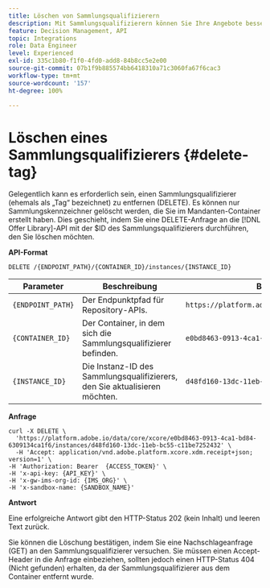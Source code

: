 ```yaml
---
title: Löschen von Sammlungsqualifizierern
description: Mit Sammlungsqualifizierern können Sie Ihre Angebote besser organisieren und sortieren.
feature: Decision Management, API
topic: Integrations
role: Data Engineer
level: Experienced
exl-id: 335c1b80-f1f0-4fd0-add8-84b8cc5e2e00
source-git-commit: 07b1f9b885574bb6418310a71c3060fa67f6cac3
workflow-type: tm+mt
source-wordcount: '157'
ht-degree: 100%

---
```



# Löschen eines Sammlungsqualifizierers {#delete-tag}

Gelegentlich kann es erforderlich sein, einen Sammlungsqualifizierer (ehemals als „Tag“ bezeichnet) zu entfernen (DELETE). Es können nur Sammlungskennzeichner gelöscht werden, die Sie im Mandanten-Container erstellt haben. Dies geschieht, indem Sie eine DELETE-Anfrage an die [!DNL Offer Library]-API mit der $ID des Sammlungsqualifizierers durchführen, den Sie löschen möchten.

**API-Format**

```http
DELETE /{ENDPOINT_PATH}/{CONTAINER_ID}/instances/{INSTANCE_ID}
```

| Parameter | Beschreibung | Beispiel |
| --------- | ----------- | ------- |
| `{ENDPOINT_PATH}` | Der Endpunktpfad für Repository-APIs. | `https://platform.adobe.io/data/core/xcore/` |
| `{CONTAINER_ID}` | Der Container, in dem sich die Sammlungsqualifizierer befinden. | `e0bd8463-0913-4ca1-bd84-6309134ca1f6` |
| `{INSTANCE_ID}` | Die Instanz-ID des Sammlungsqualifizierers, den Sie aktualisieren möchten. | `d48fd160-13dc-11eb-bc55-c11be7252432` |

**Anfrage**

```shell
curl -X DELETE \
  'https://platform.adobe.io/data/core/xcore/e0bd8463-0913-4ca1-bd84-6309134ca1f6/instances/d48fd160-13dc-11eb-bc55-c11be7252432' \
  -H 'Accept: application/vnd.adobe.platform.xcore.xdm.receipt+json; version=1' \
-H 'Authorization: Bearer  {ACCESS_TOKEN}' \
-H 'x-api-key: {API_KEY}' \
-H 'x-gw-ims-org-id: {IMS_ORG}' \
-H 'x-sandbox-name: {SANDBOX_NAME}'
```

**Antwort**

Eine erfolgreiche Antwort gibt den HTTP-Status 202 (kein Inhalt) und leeren Text zurück.

Sie können die Löschung bestätigen, indem Sie eine Nachschlageanfrage (GET) an den Sammlungsqualifizierer versuchen. Sie müssen einen Accept-Header in die Anfrage einbeziehen, sollten jedoch einen HTTP-Status 404 (Nicht gefunden) erhalten, da der Sammlungsqualifizierer aus dem Container entfernt wurde.